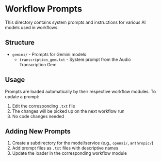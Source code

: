 # Workflow Prompts

This directory contains system prompts and instructions for various AI models used in workflows.

## Structure

- `gemini/` - Prompts for Gemini models
  - `transcription_gem.txt` - System prompt from the Audio Transcription Gem

## Usage

Prompts are loaded automatically by their respective workflow modules. To update a prompt:

1. Edit the corresponding `.txt` file
2. The changes will be picked up on the next workflow run
3. No code changes needed

## Adding New Prompts

1. Create a subdirectory for the model/service (e.g., `openai/`, `anthropic/`)
2. Add prompt files as `.txt` files with descriptive names
3. Update the loader in the corresponding workflow module
